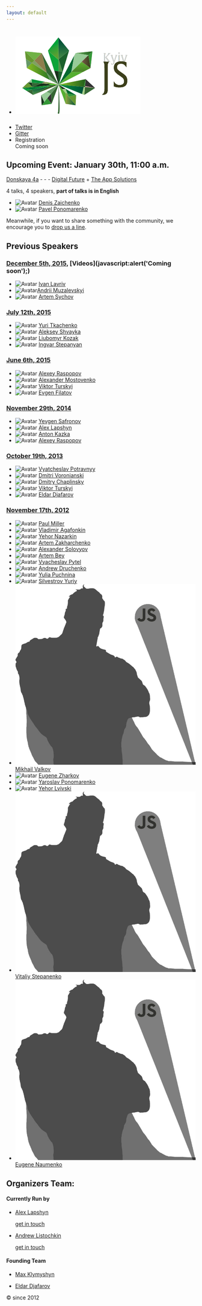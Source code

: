 ```yaml
---
layout: default
---
```


  - # ![KyivJS](/static/kyiv-js-rectangle-no-alpha.png)
  - [Twitter](https://twitter.com/kyivjs)
  - [Gitter](https://gitter.im/dev-ua/frontend-ua/kyivjs)
  - Registration <br> Coming soon

## Upcoming Event: January 30th, 11:00 a.m.

[Donskaya 4а](https://maps.yandex.ua/-/CVw9rZop) - - - [Digital Future](http://digital-future.org/) + [The App Solutions](http://theappsolutions.com/)

4 talks, 4 speakers, **part of talks is in English**

- ![Avatar](https://media.licdn.com/mpr/mpr/shrinknp_400_400/p/7/005/0a8/057/07bb452.jpg) [Denis Zaichenko](https://www.linkedin.com/in/dzaichenko)
- ![Avatar](https://media.licdn.com/mpr/mpr/shrinknp_400_400/AAEAAQAAAAAAAAZDAAAAJGM0ZTIzMzRkLTUzMjEtNDU3Yi1hNTM4LTI1YzZkNWIxZTNkZA.jpg) [Pavel Ponomarenko](https://github.com/theshock)

Meanwhile, if you want to share something with the community, we encourage you to [drop us a line](#write-anchor).

## Previous Speakers

### [December 5th, 2015](http://dou.ua/calendar/9101/), [Videos](javascript:alert\('Coming soon'\);)

  - ![Avatar](https://media.licdn.com/media/AAEAAQAAAAAAAAJYAAAAJDMwZDZmYWEwLWYzMzEtNDlmYy05NGFhLTZlMDBhNGJlZWVlNA.jpg) [Ivan Lavriv](https://ua.linkedin.com/in/ivan-lavriv-16b23878/en)
  - ![Avatar](https://media.licdn.com/mpr/mpr/shrinknp_400_400/p/2/000/1f2/103/0461928.jpg)[Andrii Muzalevskyi](https://ua.linkedin.com/in/andreymuzalevskiy/en)
  - ![Avatar](https://media.licdn.com/mpr/mpr/shrinknp_400_400/AAEAAQAAAAAAAAWjAAAAJGIwZGEzZmI5LTRkY2QtNGQ4MS1hMDY3LTE0NjNmNDQ5N2UxYQ.jpg) [Artem Sychov](https://www.linkedin.com/in/suchov/en)

### [July 12th, 2015]()

  - ![Avatar](https://media.licdn.com/mpr/mpr/shrinknp_400_400/p/1/000/08e/164/3709634.jpg) [Yuri Tkachenko](https://www.linkedin.com/in/tkachenkoyuri)
  - ![Avatar](https://media.licdn.com/media/AAEAAQAAAAAAAAK6AAAAJDVlZTAwOTZlLTdkZDEtNDUzNy1hYjk5LTMzNTk5MjNkZDA0OQ.jpg) [Aleksey Shvayka](https://www.linkedin.com/in/ashvayka)
  - ![Avatar](https://pp.vk.me/c627416/v627416772/83e3/tB58VINkxWw.jpg) [Liubomyr Kozak](https://www.linkedin.com/in/luibomyr)
  - ![Avatar](https://media.licdn.com/mpr/mpr/shrinknp_400_400/p/8/005/064/10d/1b6b1cd.jpg) [Ingvar Stepanyan](https://ua.linkedin.com/in/rreverser)

### [June 6th, 2015](http://dou.ua/calendar/7456/)

  - ![Avatar](https://media.licdn.com/media/p/3/000/1c4/0e9/0f90821.jpg) [Alexey Raspopov](https://www.linkedin.com/profile/view?id=126122043)
  - ![Avatar](http://www.image123.net/thumbs/20150519/tevqghjz2bsk.jpg) [Alexander Mostovenko](https://www.linkedin.com/in/mostovenko)
  - ![Avatar](http://s24.postimg.org/m8b7ulrz9/photo.jpg) [Viktor Turskyi](https://www.linkedin.com/in/turskyi)
  - ![Avatar](https://media.licdn.com/media/p/1/000/18d/116/2ae0c0f.jpg) [Evgen Filatov](https://www.linkedin.com/pub/evgen-filatov/16/a17/8b7)

### [November 29th, 2014]()

  - ![Avatar](https://media.licdn.com/media/p/2/000/18d/0cb/3c7eb42.jpg) [Yevgen Safronov](http://ua.linkedin.com/pub/eugene-safronov/15/3a/392)
  - ![Avatar](https://media.licdn.com/media/p/8/005/017/02a/0746089.jpg) [Alex Lapshyn](http://ua.linkedin.com/in/sudodoki)
  - ![Avatar](https://media.licdn.com/media/p/8/000/2ba/109/3aabd17.jpg) [Anton Kazka](http://ua.linkedin.com/pub/anton-kazka/74/aa5/9b5)
  - ![Avatar](https://media.licdn.com/media/p/3/000/1c4/0e9/0f90821.jpg) [Alexey Raspopov](https://www.linkedin.com/profile/view?id=126122043)

### [October 19th, 2013](http://dou.ua/calendar/3915/)

  - ![Avatar](http://m.c.lnkd.licdn.com/media/p/6/000/23e/325/13e4d75.jpg) [Vyatcheslav Potravnyy](http://ua.linkedin.com/pub/vyatcheslav-potravnyy/4a/414/50b/)
  - ![Avatar](https://media.licdn.com/mpr/mpr/shrinknp_400_400/AAEAAQAAAAAAAAJzAAAAJDk4ZDBjNTBhLWRhNjQtNDU1OS1hOWQ2LTZhYTQ5NjMzY2JkYQ.jpg) [Dmitri Voronianski](http://ua.linkedin.com/in/voronianski/)
  - ![Avatar](http://m.c.lnkd.licdn.com/media/p/2/000/22a/288/3df5e98.jpg) [Dmitry Chaplinsky](http://ua.linkedin.com/pub/dmitry-chaplinsky/24/784/760)
  - ![Avatar](http://s24.postimg.org/m8b7ulrz9/photo.jpg) [Viktor Turskyi](https://www.linkedin.com/in/turskyi)
  - ![Avatar](https://media.licdn.com/mpr/mpr/shrinknp_400_400/AAEAAQAAAAAAAAIxAAAAJDhmZGYzNGFjLTg1OGYtNDIzOC1iNjY5LTEwOGQyYTEyNzY5Yg.jpg) [Eldar Djafarov](http://www.linkedin.com/in/edjafarov)

### [November 17th, 2012](http://dou.ua/calendar/2321)

  - ![Avatar](https://media.licdn.com/mpr/mpr/shrinknp_400_400/p/6/005/09d/0f5/0d4f17e.jpg) [Paul Miller](https://sg.linkedin.com/in/paulmillr)
  - ![Avatar](https://media.licdn.com/mpr/mpr/shrinknp_400_400/p/1/000/19c/0f3/3920d77.jpg) [Vladimir Agafonkin](https://www.linkedin.com/in/agafonkin)
  - ![Avatar](https://media.licdn.com/mpr/mpr/shrinknp_400_400/p/6/005/023/065/01ca7d5.jpg) [Yehor Nazarkin](https://ua.linkedin.com/in/yehor-nazarkin-50553129)
  - ![Avatar](https://media.licdn.com/media/p/2/000/188/1c2/10facbb.jpg) [Artem Zakharchenko](https://ua.linkedin.com/in/artem-zakharchenko-baa1453b)
  - ![Avatar](https://media.licdn.com/mpr/mpr/shrinknp_400_400/p/1/000/24f/1b5/1ab24e6.jpg) [Alexander Solovyov](https://ua.linkedin.com/in/asolovyov)
  - ![Avatar](https://media.licdn.com/mpr/mpr/shrinknp_400_400/AAEAAQAAAAAAAAM_AAAAJDRlODFjYjI0LWM3ODktNDg1Ni1iNDYyLTI3MmEwYTJjZDYxZg.jpg) [Artem Bey](https://ua.linkedin.com/in/artembey)
  - ![Avatar](https://media.licdn.com/mpr/mpr/shrinknp_400_400/p/8/000/2aa/142/102933a.jpg) [Vyacheslav Pytel](https://ua.linkedin.com/in/vpytel)
  - ![Avatar](https://media.licdn.com/mpr/mpr/shrinknp_400_400/p/5/005/0b7/359/24745ee.jpg) [Andrew Druchenko](https://ua.linkedin.com/in/bananos)
  - ![Avatar](https://media.licdn.com/media/p/3/000/0cf/15f/279f8c5.jpg) [Yulia Puchnina](https://ua.linkedin.com/in/yulia-puchnina-17473a36/en)
  - ![Avatar](https://media.licdn.com/media/p/1/000/1d0/396/177c198.jpg) [Silvestrov Yuriy](https://ua.linkedin.com/in/ysilvestrov)
  - ![Avatar](/static/speaker-male-placeholder.jpg) [Mikhail Valkov]()
  - ![Avatar](https://media.licdn.com/mpr/mpr/shrinknp_400_400/p/1/005/037/34d/376aace.jpg) [Eugene Zharkov](https://ua.linkedin.com/in/eugenezharkov)
  - ![Avatar](https://media.licdn.com/mpr/mpr/shrinknp_400_400/p/4/000/1b5/116/25bb788.jpg) [Yaroslav Ponomarenko](https://ua.linkedin.com/in/yponomarenko)
  - ![Avatar](https://media.licdn.com/mpr/mpr/shrinknp_400_400/p/6/005/078/2ee/2b1c2c3.jpg) [Yehor Lvivski](https://ua.linkedin.com/in/lvivski)
  - ![Avatar](/static/speaker-male-placeholder.jpg) [Vitaliy Stepanenko]()
  - ![Avatar](/static/speaker-male-placeholder.jpg) [Eugene Naumenko]()



## Organizers Team:
<mark id="write-anchor"></mark>
#### Currently Run by
- [Alex Lapshyn](https://twitter.com/sudodoki)

    [get in touch](https://gitter.im/sudodoki)

- [Andrew Listochkin](https://twitter.com/listochkin)

    [get in touch](https://gitter.im/listochkin)

#### Founding Team
- [Max Klymyshyn](http://www.linkedin.com/in/klymyshyn)

- [Eldar Djafarov](http://www.linkedin.com/in/edjafarov)

&copy; since 2012
